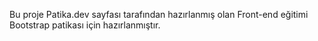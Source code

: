 Bu proje Patika.dev sayfası tarafından hazırlanmış olan Front-end eğitimi Bootstrap patikası için hazırlanmıştır.